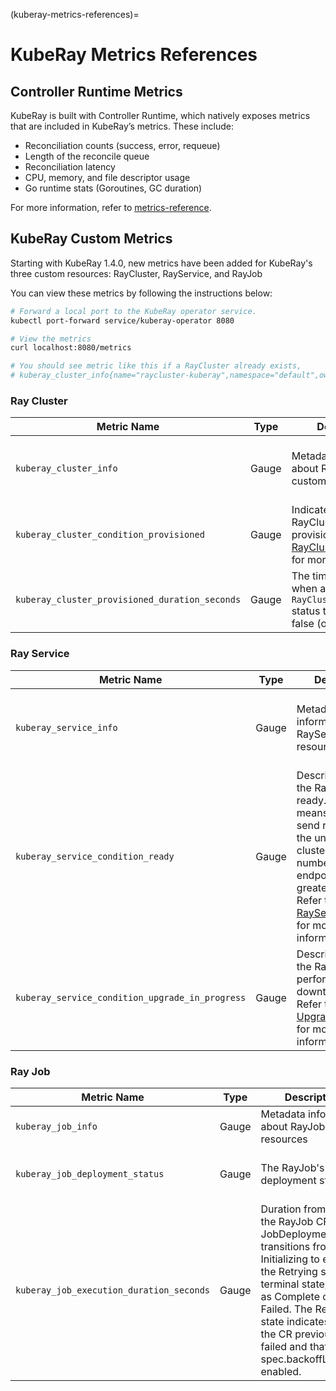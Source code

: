 (kuberay-metrics-references)=

# KubeRay Metrics References

## Controller Runtime Metrics
KubeRay is built with Controller Runtime, which natively exposes metrics that are included in KubeRay’s metrics. These include:
- Reconciliation counts (success, error, requeue)
- Length of the reconcile queue
- Reconciliation latency
- CPU, memory, and file descriptor usage
- Go runtime stats (Goroutines, GC duration)

For more information, refer to [metrics-reference](https://book.kubebuilder.io/reference/metrics-reference).

## KubeRay Custom Metrics

Starting with KubeRay 1.4.0, new metrics have been added for KubeRay's three custom resources: RayCluster, RayService, and RayJob

You can view these metrics by following the instructions below:
```sh
# Forward a local port to the KubeRay operator service.
kubectl port-forward service/kuberay-operator 8080

# View the metrics
curl localhost:8080/metrics

# You should see metric like this if a RayCluster already exists,  
# kuberay_cluster_info{name="raycluster-kuberay",namespace="default",owner_kind="None"} 1
```

### Ray Cluster


| Metric Name                                      | Type  | Description                                                                                                                | Labels                                                               |
|--------------------------------------------------|-------|----------------------------------------------------------------------------------------------------------------------------|--------------------------------------------------------------------|
| `kuberay_cluster_info`                           | Gauge | Metadata information about RayCluster custom resources                                                                     | `namespace`: &lt;RayCluster-namespace&gt;<br/> `name`: &lt;RayCluster-name&gt;<br/> `owner_kind`: &lt;RayJob\|RayService\|None&gt; |
| `kuberay_cluster_condition_provisioned`          | Gauge | Indicates whether the RayCluster is provisioned. Refer to [RayClusterProvisioned](https://github.com/ray-project/kuberay/blob/7c6aedff5b4106281f50e87a7e9e177bf1237ec7/ray-operator/apis/ray/v1/raycluster_types.go#L214) for more information                                      | `namespace`: &lt;RayCluster-namespace&gt;<br/> `name`: &lt;RayCluster-name&gt;<br/> `condition`: &lt;true\|false&gt;               |
| `kuberay_cluster_provisioned_duration_seconds`   | Gauge | The time, in seconds, when a RayCluster's `RayClusterProvisioned` status transitions from false (or unset) to true         | `namespace`: &lt;RayCluster-namespace&gt;<br/> `name`: &lt;RayCluster-name&gt;                                              |

### Ray Service

| Metric Name                                       | Type  | Description                                                | Labels                                                               |
|--------------------------------------------------|-------|------------------------------------------------------------|--------------------------------------------------------------------|
| `kuberay_service_info`                           | Gauge | Metadata information about RayService custom resources     | `namespace`: &lt;RayService-namespace&gt;<br/> `name`: &lt;RayService-name&gt;                                               |
| `kuberay_service_condition_ready`                | Gauge | Describes whether the RayService is ready. Ready means users can send requests to the underlying cluster and the number of serve endpoints is greater than 0. Refer to [RayServiceReady](https://github.com/ray-project/kuberay/blob/33ee6724ca2a429c77cb7ff5821ba9a3d63f7c34/ray-operator/apis/ray/v1/rayservice_types.go#L135) for more information                                           | `namespace`: &lt;RayService-namespace&gt;<br/> `name`: &lt;RayService-name&gt;                                             |
| `kuberay_service_condition_upgrade_in_progress`  | Gauge | Describes whether the RayService is performing a zero-downtime upgrade. Refer to [UpgradeInProgress](https://github.com/ray-project/kuberay/blob/33ee6724ca2a429c77cb7ff5821ba9a3d63f7c34/ray-operator/apis/ray/v1/rayservice_types.go#L137) for more information                                         | `namespace`: &lt;RayService-namespace&gt;<br/> `name`: &lt;RayService-name&gt;                                              |

### Ray Job

| Metric Name                                       | Type  | Description                                                | Labels                                                                   |
|--------------------------------------------------|-------|------------------------------------------------------------|---------------------------------------------------------------------------|
| `kuberay_job_info`                               | Gauge | Metadata information about RayJob custom resources         | `namespace`: &lt;RayJob-namespace&gt;<br/> `name`: &lt;RayJob-name&gt;                                                   |
| `kuberay_job_deployment_status`                  | Gauge | The RayJob's current deployment status                      | `namespace`: &lt;RayJob-namespace&gt;<br/> `name`: &lt;RayJob-name&gt;<br/> `deployment_status`: &lt;New\|Initializing\|Running\|Complete\|Failed\|Suspending\|Suspended\|Retrying\|Waiting&gt;                          |
| `kuberay_job_execution_duration_seconds`         | Gauge | Duration from when the RayJob CR’s JobDeploymentStatus transitions from Initializing to either the Retrying state or a terminal state, such as Complete or Failed. The Retrying state indicates that the CR previously failed and that spec.backoffLimit is enabled.   | `namespace`: &lt;RayJob-namespace&gt;<br/> `name`: &lt;RayJob-name&gt;<br/> `job_deployment_status`: &lt;Complete\|Failed&gt;<br/> `retry_count`: &lt;count&gt; |


